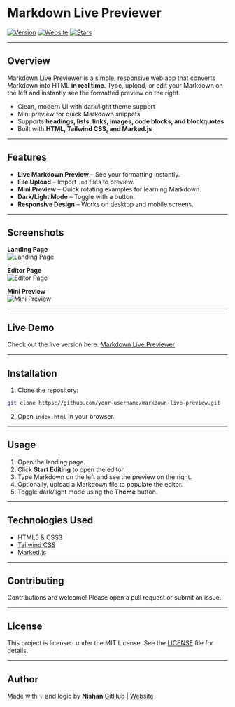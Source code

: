 
# Markdown Live Previewer

[![Version](https://img.shields.io/badge/version%201.0.0-blue)](https://github.com/your-username/markdown-live-preview)
[![Website](https://img.shields.io/badge/website%20live-red)](https://yourwebsite.com)
[![Stars](https://img.shields.io/github/stars/nishuR31/mdier?style=social)](https://github.com/your-username/markdown-live-preview/stargazers)

---

## Overview
Markdown Live Previewer is a simple, responsive web app that converts Markdown into HTML **in real time**. Type, upload, or edit your Markdown on the left and instantly see the formatted preview on the right.  

- Clean, modern UI with dark/light theme support  
- Mini preview for quick Markdown snippets  
- Supports **headings, lists, links, images, code blocks, and blockquotes**  
- Built with **HTML, Tailwind CSS, and Marked.js**  

---

## Features

- **Live Markdown Preview** – See your formatting instantly.  
- **File Upload** – Import  `.md`  files to preview.  
- **Mini Preview** – Quick rotating examples for learning Markdown.  
- **Dark/Light Mode** – Toggle with a button.  
- **Responsive Design** – Works on desktop and mobile screens.  

---

## Screenshots

**Landing Page**  
![Landing Page](https://placehold.co/600x400)

**Editor Page**  
![Editor Page](https://placehold.co/600x400)

**Mini Preview**  
![Mini Preview](https://placehold.co/600x400)

---

## Live Demo
Check out the live version here: [Markdown Live Previewer](https://yourwebsite.com)

---

## Installation

1. Clone the repository:
```bash
git clone https://github.com/your-username/markdown-live-preview.git
````

2. Open `index.html` in your browser.

---

## Usage

1. Open the landing page.
2. Click **Start Editing** to open the editor.
3. Type Markdown on the left and see the preview on the right.
4. Optionally, upload a Markdown file to populate the editor.
5. Toggle dark/light mode using the **Theme** button.

---

## Technologies Used

* HTML5 & CSS3
* [Tailwind CSS](https://tailwindcss.com)
* [Marked.js](https://github.com/markedjs/marked)

---

## Contributing

Contributions are welcome! Please open a pull request or submit an issue.

---

## License

This project is licensed under the MIT License. See the [LICENSE](LICENSE) file for details.

---

## Author

Made with 💡 and logic by **Nishan**
[GitHub](https://github.com/your-username) | [Website](https://yourwebsite.com)


